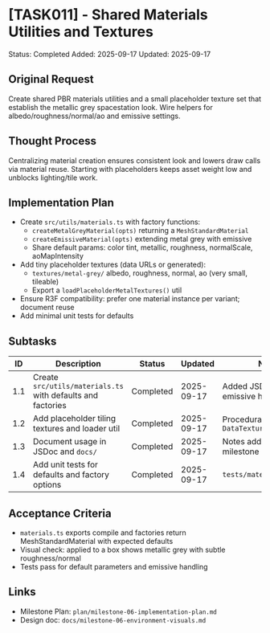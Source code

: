 # [TASK011] - Shared Materials Utilities and Textures

Status: Completed
Added: 2025-09-17
Updated: 2025-09-17

## Original Request

Create shared PBR materials utilities and a small placeholder texture set that establish the metallic grey spacestation look. Wire helpers for albedo/roughness/normal/ao and emissive settings.

## Thought Process

Centralizing material creation ensures consistent look and lowers draw calls via material reuse. Starting with placeholders keeps asset weight low and unblocks lighting/tile work.

## Implementation Plan

- Create `src/utils/materials.ts` with factory functions:
  - `createMetalGreyMaterial(opts)` returning a `MeshStandardMaterial`
  - `createEmissiveMaterial(opts)` extending metal grey with emissive
  - Share default params: color tint, metallic, roughness, normalScale, aoMapIntensity
- Add tiny placeholder textures (data URLs or generated):
  - `textures/metal-grey/` albedo, roughness, normal, ao (very small, tileable)
  - Export a `loadPlaceholderMetalTextures()` util
- Ensure R3F compatibility: prefer one material instance per variant; document reuse
- Add minimal unit tests for defaults

## Subtasks

| ID  | Description                                                 | Status    | Updated    | Notes                                 |
| --- | ----------------------------------------------------------- | --------- | ---------- | ------------------------------------- |
| 1.1 | Create `src/utils/materials.ts` with defaults and factories | Completed | 2025-09-17 | Added JSDoc and emissive helpers      |
| 1.2 | Add placeholder tiling textures and loader util             | Completed | 2025-09-17 | Procedural textures via `DataTexture` |
| 1.3 | Document usage in JSDoc and `docs/`                         | Completed | 2025-09-17 | Notes added to milestone doc          |
| 1.4 | Add unit tests for defaults and factory options             | Completed | 2025-09-17 | `tests/materials.test.ts`             |

## Acceptance Criteria

- `materials.ts` exports compile and factories return MeshStandardMaterial with expected defaults
- Visual check: applied to a box shows metallic grey with subtle roughness/normal
- Tests pass for default parameters and emissive handling

## Links

- Milestone Plan: `plan/milestone-06-implementation-plan.md`
- Design doc: `docs/milestone-06-environment-visuals.md`
